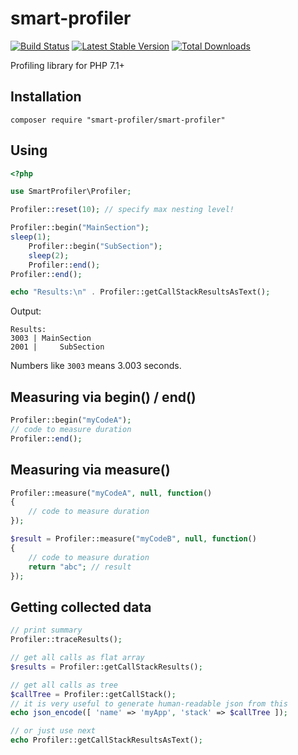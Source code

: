 # smart-profiler

[![Build Status](https://travis-ci.org/yar3333/smart-profiler.svg?branch=master)](https://travis-ci.org/yar3333/smart-profiler)
[![Latest Stable Version](https://poser.pugx.org/smart-profiler/smart-profiler/version)](https://packagist.org/packages/smart-profiler/smart-profiler)
[![Total Downloads](https://poser.pugx.org/smart-profiler/smart-profiler/downloads)](https://packagist.org/packages/smart-profiler/smart-profiler)

Profiling library for PHP 7.1+

## Installation
```
composer require "smart-profiler/smart-profiler"
```

## Using
```php
<?php

use SmartProfiler\Profiler;

Profiler::reset(10); // specify max nesting level!

Profiler::begin("MainSection");
sleep(1);
    Profiler::begin("SubSection");
    sleep(2);
    Profiler::end();
Profiler::end();

echo "Results:\n" . Profiler::getCallStackResultsAsText();
```

Output:
```
Results:
3003 | MainSection
2001 |     SubSection
```
Numbers like `3003` means 3.003 seconds.

## Measuring via begin() / end()
```php
Profiler::begin("myCodeA");
// code to measure duration
Profiler::end();
```

## Measuring via measure()
```php
Profiler::measure("myCodeA", null, function()
{
    // code to measure duration
});

$result = Profiler::measure("myCodeB", null, function()
{
    // code to measure duration
    return "abc"; // result
});
```

## Getting collected data ##
```php
// print summary
Profiler::traceResults();

// get all calls as flat array
$results = Profiler::getCallStackResults();

// get all calls as tree
$callTree = Profiler::getCallStack();
// it is very useful to generate human-readable json from this
echo json_encode([ 'name' => 'myApp', 'stack' => $callTree ]);

// or just use next
echo Profiler::getCallStackResultsAsText();
```